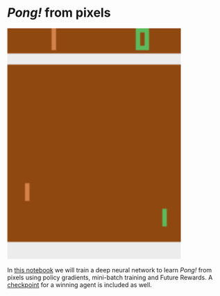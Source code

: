 # *Pong!* from pixels
<img src="Pong/PongWinning_slowdown.gif" width=400px>  

In [this notebook](https://github.com/andrefmsmith/amsRL_openAIgym/blob/master/Pong/CodeBlog_PongFromPixels_2.0.ipynb) we will train a deep neural network to learn *Pong!* from pixels using policy gradients, mini-batch training and Future Rewards. A [checkpoint](https://github.com/andrefmsmith/amsRL_openAIgym/blob/master/Pong/pongReinforce_21032020.policy) for a winning agent is included as well.
